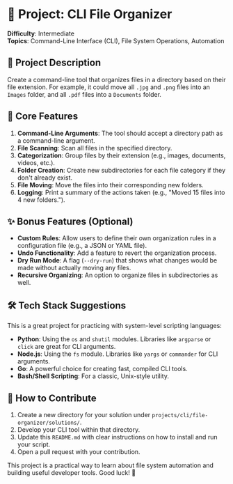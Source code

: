 # 📂 Project: CLI File Organizer

**Difficulty**: Intermediate  
**Topics**: Command-Line Interface (CLI), File System Operations, Automation

## 📝 Project Description

Create a command-line tool that organizes files in a directory based on their file extension. For example, it could move all `.jpg` and `.png` files into an `Images` folder, and all `.pdf` files into a `Documents` folder.

## 🎯 Core Features

1.  **Command-Line Arguments**: The tool should accept a directory path as a command-line argument.
2.  **File Scanning**: Scan all files in the specified directory.
3.  **Categorization**: Group files by their extension (e.g., images, documents, videos, etc.).
4.  **Folder Creation**: Create new subdirectories for each file category if they don't already exist.
5.  **File Moving**: Move the files into their corresponding new folders.
6.  **Logging**: Print a summary of the actions taken (e.g., "Moved 15 files into 4 new folders.").

## ✨ Bonus Features (Optional)

*   **Custom Rules**: Allow users to define their own organization rules in a configuration file (e.g., a JSON or YAML file).
*   **Undo Functionality**: Add a feature to revert the organization process.
*   **Dry Run Mode**: A flag (`--dry-run`) that shows what changes would be made without actually moving any files.
*   **Recursive Organizing**: An option to organize files in subdirectories as well.

## 🛠️ Tech Stack Suggestions

This is a great project for practicing with system-level scripting languages:

*   **Python**: Using the `os` and `shutil` modules. Libraries like `argparse` or `click` are great for CLI arguments.
*   **Node.js**: Using the `fs` module. Libraries like `yargs` or `commander` for CLI arguments.
*   **Go**: A powerful choice for creating fast, compiled CLI tools.
*   **Bash/Shell Scripting**: For a classic, Unix-style utility.

## 🧪 How to Contribute

1.  Create a new directory for your solution under `projects/cli/file-organizer/solutions/`.
2.  Develop your CLI tool within that directory.
3.  Update this `README.md` with clear instructions on how to install and run your script.
4.  Open a pull request with your contribution.

This project is a practical way to learn about file system automation and building useful developer tools. Good luck! 🚀
